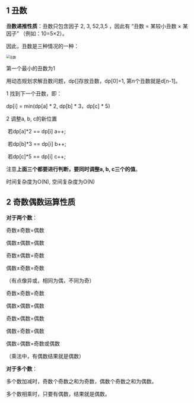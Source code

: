 ## 1 丑数

**丑数递推性质**：丑数只包含因子 2, 3, 52,3,5 ，因此有 “丑数 = 某较小丑数 × 某因子” （例如：10=5×2）。

因此，丑数是三种情况的一种：

<img src="D:\DataFiles\Learn\Github\PlayDataStruction\算法学习\pics\一些数学性质\丑数-1590633965354.png" alt="丑数" style="zoom:60%;" />

第一个最小的丑数为1

用动态规划求解丑数问题，dp[]存放丑数，dp[0]=1, 第n个丑数就是d[n-1]。

1 找到下一个丑数，即：

dp[i] = min(dp[a] * 2, dp[b] * 3，dp[c] * 5)

2 调整a, b, c的新位置

​	若dp[a]*2 == dp[i]   a++;

​	若dp[b]*3 == dp[i]   b++;

​	若dp[c]*5 == dp[i]	c++;

注意**上面三个都要进行判断，要同时调整a, b, c三个的值**。

时间复杂度为O(N), 空间复杂度为O(N)

## 2 奇数偶数运算性质

**对于两个数**：

奇数±奇数=偶数

偶数±偶数=偶数

奇数±偶数=奇数

偶数±奇数=奇数

（有点像异或，相同为偶，不同为奇）

奇数×奇数=奇数

偶数×偶数=偶数

奇数×偶数=偶数

偶数÷奇数=偶数

偶数÷偶数=奇数或偶数

（乘法中，有偶数结果就是偶数）

**对于多个数**：

多个数加减时，奇数个奇数之和为奇数，偶数个奇数之和为偶数。

多个数相乘时，只要有偶数，结果就是偶数。